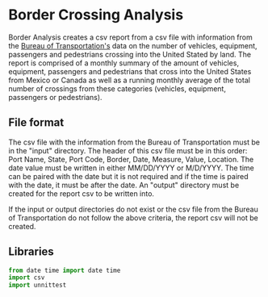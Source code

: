 # Border Crossing Analysis
Border Analysis creates a csv report from a csv file with information from the [Bureau of Transportation's](https://data.transportation.gov/Research-and-Statistics/Border-Crossing-Entry-Data/keg4-3bc2) data on the number of vehicles, equipment, passengers and pedestrians crossing into the United Stated by land. The report is comprised of a monthly summary of the amount of vehicles, equipment, passengers and pedestrians that cross into the United States from Mexico or Canada as well as a running monthly average of the total number of crossings from these categories (vehicles, equipment, passengers or pedestrians).

## File format
The csv file with the information from the Bureau of Transportation must be in the "input" directory. The header of this csv file must be in this order: Port Name, State, Port Code, Border, Date, Measure, Value, Location. 
The date value must be written in either MM/DD/YYYY or M/D/YYYY. The time can be paired with the date but it is not required and if the time is paired with the date, it must be after the date. An "output" directory must be created for the report csv to be written into.

If the input or output directories do not exist or the csv file from the Bureau of Transportation do not follow the above criteria, the report csv will not be created.


## Libraries 
```python
from date time import date time
import csv
import unnittest



